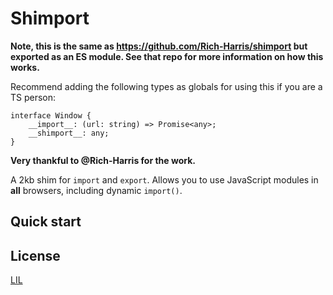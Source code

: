 # Shimport

**Note, this is the same as https://github.com/Rich-Harris/shimport but exported
as an ES module. See that repo for more information on how this works.**

Recommend adding the following types as globals for using this if you are a TS
person:

```
interface Window {
    __import__: (url: string) => Promise<any>;
    __shimport__: any;
}
```

**Very thankful to @Rich-Harris for the work.**

A 2kb shim for `import` and `export`. Allows you to use JavaScript modules in **all** browsers, including dynamic `import()`.

## Quick start

## License

[LIL](LICENSE)
